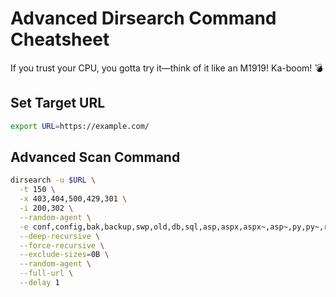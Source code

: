 # Advanced Dirsearch Command Cheatsheet
If you trust your CPU, you gotta try it—think of it like an M1919! Ka-boom! 💣


## Set Target URL

```bash
export URL=https://example.com/
```

## Advanced Scan Command

```bash
dirsearch -u $URL \
  -t 150 \
  -x 403,404,500,429,301 \
  -i 200,302 \
  --random-agent \
  -e conf,config,bak,backup,swp,old,db,sql,asp,aspx,aspx~,asp~,py,py~,rb,rb~,php,php~,bak,bkp,cache,cgi,conf,csv,html,inc,jar,js,json,jsp,jsp~,lock,log,rar,old,sql,sql.gz,sql.zip,sql.tar.gz,sql~,swp,swp~,tar,tar.bz2,tar.gz,txt,wadl,zip,log,xml,tmp,tmp~,bak~,save,ini,env,htaccess,htpasswd,pl,sh,bat,ps1,dll,exe,bakx,backup~,bk,orig,out,log~,crt,pem,key,swf,fla,psd,ai,xcf,bak.old,debug,dbg,apk,ipa,asc,gpg,pgp,sqlitedb,sqlite,bak1,bak2,sav,log.bak,log.old,cfg,conf~,pem~,key~,jspx,jspx~,cfm,cfml,dbf,mdb,accdb,bak.sql,bak.sqlite,p12,pfx,rdb,dump,doc,docx,xls,xlsx,ppt,pptx,odt,ods,odp,tif,tiff,png,jpg,jpeg,bmp,gif,vbs,js~,pyc,pyo,class,war,ear,exe~,dll~,deb,rpm,iso,img,7z,bz2,xz,psql,dmp,bak.tar,bak.zip \
  --deep-recursive \
  --force-recursive \
  --exclude-sizes=0B \
  --random-agent \
  --full-url \
  --delay 1
